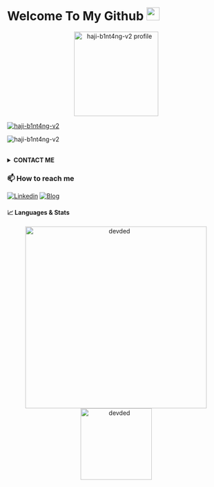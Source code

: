 # Welcome To My Github <img src="https://raw.githubusercontent.com/iampavangandhi/iampavangandhi/master/gifs/Hi.gif" width="30px">
<p align="center"><a href="https://github.com/haji-b1nt4ng-v2"><img src="https://avatars.githubusercontent.com/u/62897038?v=4" height='195' alt="haji-b1nt4ng-v2 profile">
<p href="https://github.com/haji-b1nt4ng-v2"><img title="haji-b1nt4ng-v2" src="https://komarev.com/ghpvc/?username=haji-b1nt4ng-v2 &label=Views&color=blue&style=plastic"></a>
<p href="https://github.com/haji-b1nt4ng-v2"><img title="haji-b1nt4ng-v2" src="https://img.shields.io/github/followers/haji-b1nt4ng-v2?label=follow&style=social"></a>
</p><br>

<details>
  <summary><b>CONTACT ME</b></summary><br>

  - <a href="https://www.facebook.com/R0S3NB3RG.90s"/><img alt="Bintang Facebook" align="left" width="22px" src="https://cdn.jsdelivr.net/npm/simple-icons@v3/icons/facebook.svg" /><b>Add</b></a><br>
  - <a href="https://t.me/bgHAJImE"/><img alt="Bintang Telegram" align="left" width="22px" src="https://cdn.jsdelivr.net/npm/simple-icons@v3/icons/telegram.svg" /><b>Chat</b></a><br>
  - <a href="https://instagram.com/bntg_fbrynsh"/><img alt="Bintang Instagram" align="left" width="22px" src="https://cdn.jsdelivr.net/npm/simple-icons@v3/icons/instagram.svg" /><b> Follow</b></a>
  </p>
</details>

### 📫 How to reach me
[![Linkedin](https://img.shields.io/badge/linkedin-%230077B5.svg?&style=for-the-badge&logo=linkedin&logoColor=white)][linkedin]
[![Blog](https://img.shields.io/website?label=haji-b1nt4ng.github.io&style=for-the-badge&url=https%3A%2F%2Fserlysetyani.github.io)](https://haji-b1nt4ng.github.io)

#### 📈 Languages & Stats
<p align="center">
  <img src="https://github-readme-stats.vercel.app/api?username=haji-b1nt4ng-v2&count_private=true&show_icons=true&bg_color=ffffff"alt="devded"width="420"/> 
  <img src="https://github-readme-stats.vercel.app/api/top-langs/?username=haji-b1nt4ng-v2&hide=&langs_count=8&layout=compact&bg_color=ffffff" alt="devded" height="165" />
</p>


[linkedin]: https://www.linkedin.com/mwlite/in/bintang-r-6b8077234
[blog]: https://Haji-B1nt4ng.github.io
